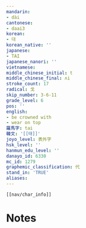 ```yaml
---
mandarin:
- dài
cantonese:
- daai3
korean:
- 대
korean_native: ''
japanese:
- TAI
japanese_nanori: ''
vietnamese:
middle_chinese_initial: t
middle_chinese_final: ʌi
stroke_count: 17
radical: 戈
skip_number: 3-6-11
grade_level: 6
pos: ''
english:
- be crowned with
- wear on top
羅馬字: tai
韓文: '[[태]]'
joyo_level: 表外字
hsk_level: ''
hanmun_edu_level: ''
danayo_id: 6330
mc_id: 1279
graphemic_classification: 代
stand_in: 'TRUE'
aliases:
---
```

```meta-bind-embed
[[nav/char_info]]
```

# Notes
